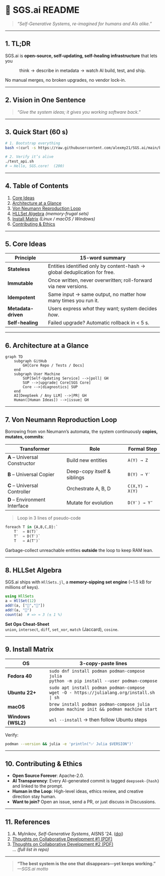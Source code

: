 # 🚀 SGS.ai README

>*“Self-Generative Systems, re-imagined for humans and AIs alike.”*

---

## 1. TL;DR

SGS.ai is **open-source, self-updating, self-healing infrastructure** that lets you

```math
\text{think} → \text{describe in metadata} → \text{watch AI build, test, and ship.} 
```

No manual merges, no broken upgrades, no vendor lock-in.

---

## 2. Vision in One Sentence

> *“Give the system ideas; it gives you working software back.”*

---

## 3. Quick Start (60 s)

```bash
# 1. Bootstrap everything
bash <(curl -s https://raw.githubusercontent.com/alexmy21/SGS.ai/main/bootstrap.sh)

# 2. Verify it’s alive
./test_api.sh
# → Hello, SGS.core!  (200)
```

---

## 4. Table of Contents

1. [Core Ideas](#core-ideas)  
2. [Architecture at a Glance](#architecture-at-a-glance)  
3. [Von Neumann Reproduction Loop](#von-neumann-reproduction-loop)  
4. [HLLSet Algebra](#hllset-algebra) *(memory-frugal sets)*  
5. [Install Matrix](#install-matrix) *(Linux / macOS / Windows)*  
6. [Contributing & Ethics](#contributing--ethics)  

---

## 5. Core Ideas

| Principle | 15-word summary |
|---|---|
| **Stateless** | Entities identified only by content-hash → global deduplication for free. |
| **Immutable** | Once written, never overwritten; roll-forward via new versions. |
| **Idempotent** | Same input → same output, no matter how many times you run it. |
| **Metadata-driven** | Users express *what* they want; system decides *how*. |
| **Self-healing** | Failed upgrade? Automatic rollback in < 5 s. |

---

## 6. Architecture at a Glance

```mermaid
graph TD
    subgraph GitHub
        GH[Core Repo / Tests / Docs]
    end
    subgraph User Machine
        SUP[Self-Updating Service] -->|poll| GH
        SUP -->|upgrade| Core[SGS Core]
        Core -->|diagnostics| SUP
    end
    AI[DeepSeek / Any LLM] -->|PR| GH
    Human([Human Ideas]) -->|issue| GH
```

---

## 7. Von Neumann Reproduction Loop

Borrowing from von Neumann’s automata, the system continuously **copies, mutates, commits**:

| Transformer | Role | Formal Step |
|---|---|---|
| **A** – Universal Constructor | Build new entities | `A(Y) → Z` |
| **B** – Universal Copier | Deep-copy itself & siblings | `B(Y) → Y′` |
| **C** – Universal Controller | Orchestrate A, B, D | `C(X,Y) → X(Y)` |
| **D** – Environment Interface | Mutate for evolution | `D(Y′) → Y″` |

> Loop in 3 lines of pseudo-code

```python
foreach T in {A,B,C,D}:`  
    T′  = B(T)`  
    T″  = D(T′)`  
    T   = A(T″)` 
``` 

Garbage-collect unreachable entities **outside** the loop to keep RAM lean.

---

## 8. HLLSet Algebra

SGS.ai ships with `HllSets.jl`, a **memory-sipping set engine** (~1.5 kB for millions of keys).

```julia
using HllSets
a = HllSet(12)
add!(a, ["🍎","🍌"])
add!(a, "🍒")
count(a)  # => ≈ 3 (± 1 %)
```

**Set Ops Cheat-Sheet**  
`union`, `intersect`, `diff`, `set_xor`, `match` (Jaccard), `cosine`.

---

## 9. Install Matrix

| OS | 3-copy-paste lines |
|---|---|
| **Fedora 40** | `sudo dnf install podman podman-compose julia`<br>`python -m pip install --user podman-compose` |
| **Ubuntu 22+** | `sudo apt install podman podman-compose`<br>`wget -O - https://julialang.org/install.sh \| sh` |
| **macOS** | `brew install podman podman-compose julia`<br>`podman machine init && podman machine start` |
| **Windows (WSL2)** | `wsl --install` → then follow Ubuntu steps |

Verify:

```bash
podman --version && julia -e 'println("✅ Julia $VERSION")'
```

---

## 10. Contributing & Ethics

- **Open Source Forever**: Apache-2.0.  
- **AI Transparency**: Every AI-generated commit is tagged `deepseek-{hash}` and linked to the prompt.  
- **Human in the Loop**: High-level ideas, ethics review, and creative direction stay human.  
- **Want to join?** Open an issue, send a PR, or just discuss in Discussions.

---

## 11. References

1. A. Mylnikov, *Self-Generative Systems*, AISNS ’24. ([doi](https://doi.org/10.1145/3714334.3714392))  
2. [Thoughts on Collaborative Development #1 (PDF)](https://github.com/alexmy21/SGS.ai/blob/main/.PDF/Thoughts%20on%20Collaborative%20Development_1.pdf)  
3. [Thoughts on Collaborative Development #2 (PDF)](https://github.com/alexmy21/SGS.ai/blob/main/.PDF/Thoughts%20on%20Collaborative%20Development_2.pdf)  
… *(full list in repo)*

---

> **“The best system is the one that disappears—yet keeps working.”**  
> *—SGS.ai motto*